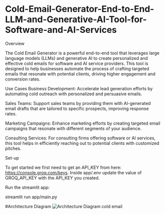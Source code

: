 # Cold-Email-Generator-End-to-End-LLM-and-Generative-AI-Tool-for-Software-and-AI-Services
Overview

The Cold Email Generator is a powerful end-to-end tool that leverages large language models (LLMs) and generative AI to create personalized and effective cold emails for software and AI service providers. This tool is designed to help businesses automate the process of crafting targeted emails that resonate with potential clients, driving higher engagement and conversion rates.

Use Cases
Business Development: Accelerate lead generation efforts by automating cold outreach with personalized and persuasive emails.

Sales Teams: Support sales teams by providing them with AI-generated email drafts that are tailored to specific prospects, improving response rates.

Marketing Campaigns: Enhance marketing efforts by creating targeted email campaigns that resonate with different segments of your audience.

Consulting Services: For consulting firms offering software or AI services, this tool helps in efficiently reaching out to potential clients with customized pitches.

Set-up

To get started we first need to get an API_KEY from here: https://console.groq.com/keys. Inside app/.env update the value of GROQ_API_KEY with the API_KEY you created.

Run the streamlit app:

streamlit run app/main.py

#Architecture Diagram
![Architecture Diagram cold email](https://github.com/user-attachments/assets/d60d764f-b69a-4f16-9ed6-de3d086edeac)

